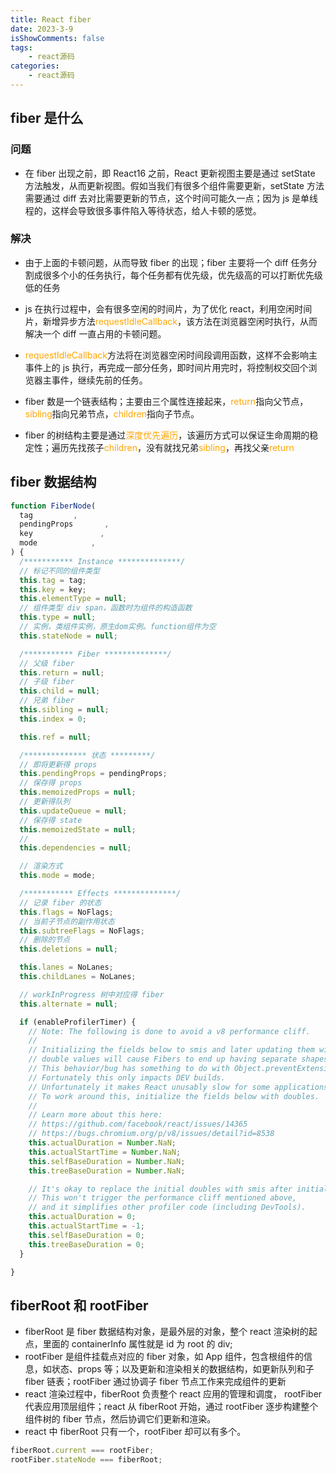 ```yaml
---
title: React fiber
date: 2023-3-9
isShowComments: false
tags:
    - react源码
categories:
    - react源码
---
```


## fiber 是什么

### 问题

-   在 fiber 出现之前，即 React16 之前，React 更新视图主要是通过 setState 方法触发，从而更新视图。假如当我们有很多个组件需要更新，setState 方法需要通过 diff 去对比需要更新的节点，这个时间可能久一点；因为 js 是单线程的，这样会导致很多事件陷入等待状态，给人卡顿的感觉。

### 解决

-   由于上面的卡顿问题，从而导致 fiber 的出现；fiber 主要将一个 diff 任务分割成很多个小的任务执行，每个任务都有优先级，优先级高的可以打断优先级低的任务

-   js 在执行过程中，会有很多空闲的时间片，为了优化 react，利用空闲时间片，新增异步方法<font color="orange">requestIdleCallback</font>，该方法在浏览器空闲时执行，从而解决一个 diff 一直占用的卡顿问题。

-   <font color="orange">requestIdleCallback</font>方法将在浏览器空闲时间段调用函数，这样不会影响主事件上的 js 执行，再完成一部分任务，即时间片用完时，将控制权交回个浏览器主事件，继续先前的任务。

-   fiber 数是一个链表结构；主要由三个属性连接起来，<font color="orange">return</font>指向父节点， <font color="orange">sibling</font>指向兄弟节点，<font color="orange">children</font>指向子节点。

-   fiber 的树结构主要是通过<font color="orange">深度优先遍历</font>，该遍历方式可以保证生命周期的稳定性；遍历先找孩子<font color="orange">children</font>，没有就找兄弟<font color="orange">sibling</font>，再找父亲<font color="orange">return</font>


## fiber 数据结构

```js
function FiberNode(
  tag         ,
  pendingProps       ,
  key               ,
  mode            ,
) {
  /*********** Instance **************/ 
  // 标记不同的组件类型
  this.tag = tag;
  this.key = key;
  this.elementType = null;
  // 组件类型 div span，函数时为组件的构造函数
  this.type = null;
  // 实例，类组件实例，原生dom实例。function组件为空
  this.stateNode = null;

  /*********** Fiber **************/ 
  // 父级 fiber
  this.return = null;
  // 子级 fiber
  this.child = null;
  // 兄弟 fiber
  this.sibling = null;
  this.index = 0;

  this.ref = null;

  /************** 状态 *********/
  // 即将更新得 props
  this.pendingProps = pendingProps;
  // 保存得 props
  this.memoizedProps = null;
  // 更新得队列
  this.updateQueue = null;
  // 保存得 state
  this.memoizedState = null;
  // 
  this.dependencies = null;

  // 渲染方式
  this.mode = mode;

  /*********** Effects **************/ 
  // 记录 fiber 的状态
  this.flags = NoFlags;
  // 当前子节点的副作用状态
  this.subtreeFlags = NoFlags;
  // 删除的节点
  this.deletions = null;

  this.lanes = NoLanes;
  this.childLanes = NoLanes;

  // workInProgress 树中对应得 fiber
  this.alternate = null;

  if (enableProfilerTimer) {
    // Note: The following is done to avoid a v8 performance cliff.
    //
    // Initializing the fields below to smis and later updating them with
    // double values will cause Fibers to end up having separate shapes.
    // This behavior/bug has something to do with Object.preventExtension().
    // Fortunately this only impacts DEV builds.
    // Unfortunately it makes React unusably slow for some applications.
    // To work around this, initialize the fields below with doubles.
    //
    // Learn more about this here:
    // https://github.com/facebook/react/issues/14365
    // https://bugs.chromium.org/p/v8/issues/detail?id=8538
    this.actualDuration = Number.NaN;
    this.actualStartTime = Number.NaN;
    this.selfBaseDuration = Number.NaN;
    this.treeBaseDuration = Number.NaN;

    // It's okay to replace the initial doubles with smis after initialization.
    // This won't trigger the performance cliff mentioned above,
    // and it simplifies other profiler code (including DevTools).
    this.actualDuration = 0;
    this.actualStartTime = -1;
    this.selfBaseDuration = 0;
    this.treeBaseDuration = 0;
  }

}
```

## fiberRoot 和 rootFiber

- fiberRoot 是 fiber 数据结构对象，是最外层的对象，整个 react 渲染树的起点，里面的 containerInfo 属性就是 id 为 root 的 div; 
- rootFiber 是组件挂载点对应的 fiber 对象，如 App 组件，包含根组件的信息，如状态、props 等；以及更新和渲染相关的数据结构，如更新队列和子 fiber 链表；rootFiber 通过协调子 fiber 节点工作来完成组件的更新
- react 渲染过程中，fiberRoot 负责整个 react 应用的管理和调度， rootFiber 代表应用顶层组件；react 从 fiberRoot 开始，通过 rootFiber 逐步构建整个组件树的 fiber 节点，然后协调它们更新和渲染。 
- react 中 fiberRoot 只有一个，rootFiber 却可以有多个。

```js
fiberRoot.current === rootFiber;
rootFiber.stateNode === fiberRoot;
```
